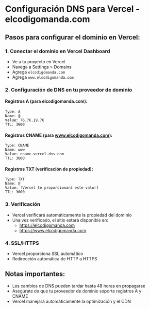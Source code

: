 # Configuración DNS para Vercel - elcodigomanda.com

## Pasos para configurar el dominio en Vercel:

### 1. Conectar el dominio en Vercel Dashboard
- Ve a tu proyecto en Vercel
- Navega a Settings > Domains
- Agrega `elcodigomanda.com`
- Agrega `www.elcodigomanda.com`

### 2. Configuración de DNS en tu proveedor de dominio

#### Registros A (para elcodigomanda.com):
```
Type: A
Name: @
Value: 76.76.19.76
TTL: 3600
```

#### Registros CNAME (para www.elcodigomanda.com):
```
Type: CNAME
Name: www
Value: cname.vercel-dns.com
TTL: 3600
```

#### Registros TXT (verificación de propiedad):
```
Type: TXT
Name: @
Value: [Vercel te proporcionará este valor]
TTL: 3600
```

### 3. Verificación
- Vercel verificará automáticamente la propiedad del dominio
- Una vez verificado, el sitio estará disponible en:
  - https://elcodigomanda.com
  - https://www.elcodigomanda.com

### 4. SSL/HTTPS
- Vercel proporciona SSL automático
- Redirección automática de HTTP a HTTPS

## Notas importantes:
- Los cambios de DNS pueden tardar hasta 48 horas en propagarse
- Asegúrate de que tu proveedor de dominio soporte registros A y CNAME
- Vercel manejará automáticamente la optimización y el CDN
